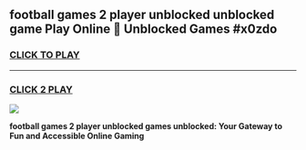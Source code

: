 
## football games 2 player unblocked unblocked game Play Online 👋 Unblocked Games #x0zdo
<h3>
<a href="https://premium.freeplayer.one?title=football_games_2_player_unblocked&ref=21F">CLICK TO PLAY</a></h3>
<hr>

<h3>
<a href="https://premium.freeplayer.one?title=football_games_2_player_unblocked&ref=21F">CLICK 2 PLAY</a>
  
</h3>

<a href="https://premium.freeplayer.one?title=football_games_2_player_unblocked&ref=21F/"><img src="https://clearcache.store/games.png"></a>


**football games 2 player unblocked games unblocked: Your Gateway to Fun and Accessible Online Gaming**
